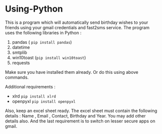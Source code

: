 # Using-Python

This is a program which will automatically send birthday wishes to your friends using your gmail credentials and fast2sms service.
The program uses the following libraries in Python :

1. pandas ( `pip install pandas`)
2. datetime
3. smtplib
4. win10toast (`pip install win10toast`)
5. requests

Make sure you have installed them already.
Or do this using above commands.

Additional requirements :
* xlrd `pip install xlrd` 
* openpyxl `pip install openpyxl`

Also, keep an excel sheet ready. The excel sheet must contain the following details : Name , Email , Contact, Birthday and Year. You may add other details also.
And the last requirement is to switch on lesser secure apps on gmail.
